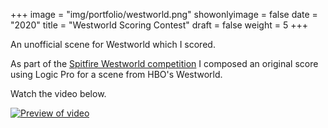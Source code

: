 +++
image = "img/portfolio/westworld.png"
showonlyimage = false
date = "2020"
title = "Westworld Scoring Contest"
draft = false
weight = 5
+++

An unofficial scene for Westworld which I scored.
<!--more-->

As part of the [Spitfire Westworld competition](https://www.spitfireaudio.com/westworld/) I composed an original score using Logic Pro for a scene from HBO's Westworld.

Watch the video below.

[![Preview of video](/img/portfolio/res/westworld.png)](https://www.youtube.com/watch?v=7BQ4G1vrivc)

